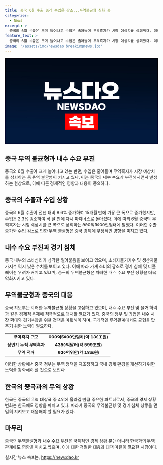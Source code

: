 ```yaml
---
title: 중국 6월 수출 증가 수입은 감소...무역불균형 심화 중
categories:
  - News
excerpt: >
  중국의 6월 수출은 크게 늘어나고 수입은 줄어들며 무역흑자가 시장 예상치를 상회했다. 이러한 불균형은 중국의 현 경제상황을 그대로 요약한다. 수입의 감소가 내수 부진과 물가 하락 등을 야기하고 있어 경기침체와 디플레이션 우려가 높아지고 있다. 이에 중국의 지도부가 앞둔 중앙위원회 전체회의를 앞두고 고심하고 있는 상황이다. 한편, 한국은 중국의 무역 대상국으로 4위에 올랐으며, 한중 간 무역에서 중국은 18조원의 적자를 기록했다.
feature_text: >
  중국의 6월 수출은 크게 늘어나고 수입은 줄어들며 무역흑자가 시장 예상치를 상회했다. 이러한 불균형은 중국의 현 경제상황을 그대로 요약한다. 수입의 감소가 내수 부진과 물가 하락 등을 야기하고 있어 경기침체와 디플레이션 우려가 높아지고 있다. 이에 중국의 지도부가 앞둔 중앙위원회 전체회의를 앞두고 고심하고 있는 상황이다. 한편, 한국은 중국의 무역 대상국으로 4위에 올랐으며, 한중 간 무역에서 중국은 18조원의 적자를 기록했다.
image: '/assets/img/newsdao_breakingnews.jpg'
---
```


<p><img src="/assets/img/newsdao_breakingnews.jpg" alt="cryptoinkorea 속보" /></p>

<h2 data-ke-size="size26">중국 무역 불균형과 내수 수요 부진</h2>

<p data-ke-size="size16">중국의 6월 수출이 크게 늘어나고 있는 반면, 수입은 줄어들며 무역흑자가 시장 예상치를 상회하는 등 무역 불균형이 커지고 있다. 이는 중국의 내수 수요가 부진해지면서 발생하는 현상으로, 이에 따른 경제적인 영향과 대응이 중요하다.</p>

<h2 data-ke-size="size24">중국의 수출과 수입 상황</h2>

<p data-ke-size="size16">중국의 6월 수출이 전년 대비 8.6% 증가하여 15개월 만에 가장 큰 폭으로 증가했지만, 수입은 2.3% 감소하여 석 달 만에 다시 마이너스로 돌아섰다. 이에 따라 6월 중국의 무역흑자는 시장 예상치를 큰 폭으로 상회하는 990억5000만달러에 달했다. 이러한 수출 증가와 수입 감소로 인한 무역 불균형은 중국 경제에 부정적인 영향을 미치고 있다.</p>

<h2 data-ke-size="size24">내수 수요 부진과 경기 침체</h2>

<p data-ke-size="size16">중국 내부의 소비심리가 심각한 얼어붙음을 보이고 있으며, 소비자물가지수 및 생산자물가지수 역시 낮은 수치를 보이고 있다. 이에 따라 가계 소비의 감소로 경기 침체 및 디플레이션 우려가 커지고 있으며, 중국의 무역불균형은 이러한 내수 수요 부진 상황을 더욱 악화시키고 있다.</p>

<h2 data-ke-size="size24">무역불균형과 중국의 대응</h2>

<p data-ke-size="size16">중국 지도부는 이러한 무역불균형 상황을 고심하고 있으며, 내수 수요 부진 및 물가 하락과 같은 경제적 문제에 적극적으로 대처할 필요가 있다. 중국의 정부 및 기업은 내수 시장 확대와 경기부양을 위한 정책을 마련해야 하며, 국제적인 무역관계에서도 균형을 맞추기 위한 노력이 필요하다.</p>

<table>
    <tr>
        <td style="text-align: center; height: 17px;"><b>무역흑자 규모</b></td>
        <td style="text-align: center; height: 17px;"><b>990억5000만달러(약 136조원)</b></td>
    </tr>
    <tr>
        <td style="text-align: center; height: 17px;"><b>상반기 누적 무역흑자</b></td>
        <td style="text-align: center; height: 17px;"><b>4350억달러(약 599조원)</b></td>
    </tr>
    <tr>
        <td style="text-align: center; height: 17px;"><b>무역 적자</b></td>
        <td style="text-align: center; height: 17px;"><b>920억위안(약 18조원)</b></td>
    </tr>
</table>

<p data-ke-size="size16">이러한 상황에서 중국 정부는 무역 정책을 재조정하고 국내 경제 환경을 개선하기 위한 노력을 강화해야 할 것으로 보인다.</p>

<h2 data-ke-size="size24">한국의 중국과의 무역 상황</h2>

<p data-ke-size="size16">한국은 중국의 무역 대상국 중 4위에 올라갈 만큼 중요한 파트너로서, 중국의 경제 상황 변화는 한국에도 영향을 미치고 있다. 따라서 중국의 무역불균형 및 경기 침체 상황을 면밀히 지켜보고 대응해야 할 필요가 있다.</p>

<h2 data-ke-size="size24">마무리</h2>

<p data-ke-size="size16">중국의 무역불균형과 내수 수요 부진은 국제적인 경제 상황 뿐만 아니라 한국과의 무역 관계에도 영향을 미치고 있으며, 이에 대한 적절한 대응과 대책 마련이 필요한 시점이다.</p>
실시간 뉴스 속보는, <a href="https://newsdao.kr" rel="dofollow">https://newsdao.kr</a>


